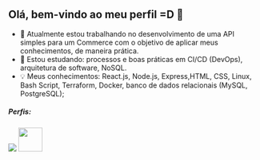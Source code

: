 ## Olá, bem-vindo ao meu perfil =D 👋

- 🔭 Atualmente estou trabalhando no desenvolvimento de uma API simples para um Commerce com o objetivo de aplicar meus conhecimentos, de maneira prática.
- 🌱 Estou estudando: processos e boas práticas em CI/CD (DevOps), arquitetura de software, NoSQL.
- 💡 Meus conhecimentos: React.js, Node.js, Express,HTML, CSS, Linux, Bash Script, Terraform, Docker, banco de dados relacionais (MySQL, PostgreSQL);


##### Perfis:


<div>
<a href="https://www.linkedin.com/in/gustavo-sm" target="_blank"><img src="https://img.shields.io/badge/-LinkedIn-%230077B5?style=for-the-badge&logo=linkedin&logoColor=white" target="_blank"></a>
<a href="https://www.hackerrank.com/gustavo1sad" target="_blank"><img src="https://raw.githubusercontent.com/gus-sm/gus-sm-profile/master/HackerRank-Icon.jpg" target="_blank" width="48" heigth = "48"></a>
  
</div>

